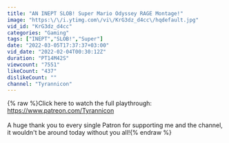 ```yaml
---
title: "AN INEPT SLOB! Super Mario Odyssey RAGE Montage!"
image: "https:\/\/i.ytimg.com\/vi\/KrG3dz_d4cc\/hqdefault.jpg"
vid_id: "KrG3dz_d4cc"
categories: "Gaming"
tags: ["INEPT","SLOB!","Super"]
date: "2022-03-05T17:37:37+03:00"
vid_date: "2022-02-04T00:30:12Z"
duration: "PT14M42S"
viewcount: "7551"
likeCount: "437"
dislikeCount: ""
channel: "Tyrannicon"
---
```

{% raw %}Click here to watch the full playthrough: <a rel="nofollow" target="blank" href="https://www.patreon.com/Tyrannicon">https://www.patreon.com/Tyrannicon</a><br /><br />A huge thank you to every single Patron for supporting me and the channel, it wouldn't be around today without you all!{% endraw %}
